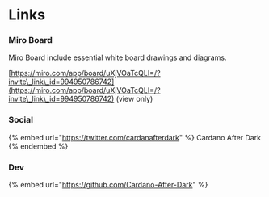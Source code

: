 # Links

### Miro Board

Miro Board include essential white board drawings and diagrams.

[https://miro.com/app/board/uXjVOaTcQLI=/?invite\_link\_id=994950786742](https://miro.com/app/board/uXjVOaTcQLI=/?invite\_link\_id=994950786742) (view only)

### Social

{% embed url="https://twitter.com/cardanafterdark" %}
Cardano After Dark
{% endembed %}

### Dev

{% embed url="https://github.com/Cardano-After-Dark" %}
